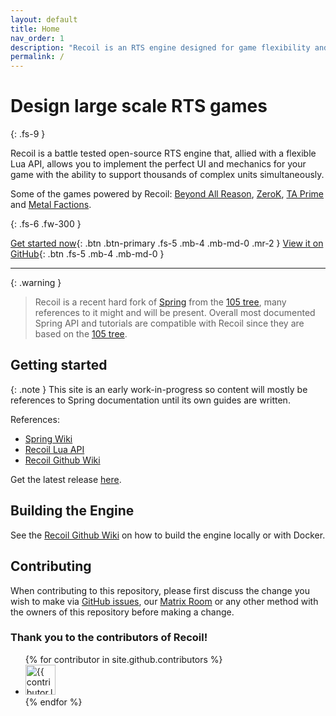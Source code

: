 ```yaml
---
layout: default
title: Home
nav_order: 1
description: "Recoil is an RTS engine designed for game flexibility and large scale."
permalink: /
---
```


# Design large scale RTS games
{: .fs-9 }

Recoil is a battle tested open-source RTS engine that, allied with a flexible
Lua API, allows you to implement the perfect UI and mechanics for your game
with the ability to support thousands of complex units simultaneously.

Some of the games powered by Recoil: [Beyond All Reason], [ZeroK], [TA Prime]
and [Metal Factions].

{: .fs-6 .fw-300 }

[Get started now](#getting-started){: .btn .btn-primary .fs-5 .mb-4 .mb-md-0 .mr-2 }
[View it on GitHub][Recoil repo]{: .btn .fs-5 .mb-4 .mb-md-0 }

---

{: .warning }
> Recoil is a recent hard fork of [Spring] from the [105 tree], many references to it might and will be present. Overall most documented Spring API and tutorials are compatible with Recoil since they are based on the [105 tree].

## Getting started

{: .note }
This site is an early work-in-progress so content will mostly be references to
Spring documentation until its own guides are written.

References:

- [Spring Wiki]
- [Recoil Lua API]
- [Recoil Github Wiki]

Get the latest release [here](https://github.com/beyond-all-reason/spring/releases/tag/spring_bar_%7BBAR105%7D105.1.1-1354-g72b2d55).

## Building the Engine

See the [Recoil Github Wiki] on how to build the engine locally or with Docker.

## Contributing

When contributing to this repository, please first discuss the change you wish
to make via [GitHub issues], our [Matrix Room] or any other method with the
owners of this repository before making a change.

### Thank you to the contributors of Recoil!

<ul class="list-style-none">
{% for contributor in site.github.contributors %}
  <li class="d-inline-block mr-1">
     <a href="{{ contributor.html_url }}"><img src="{{ contributor.avatar_url }}" width="48" height="48" alt="{{ contributor.login }}"></a>
  </li>
{% endfor %}
</ul>

[Recoil repo]: https://github.com/beyond-all-reason/spring
[GitHub issues]: https://github.com/beyond-all-reason/spring/issues
[Beyond All Reason]: https://beyondallreason.info
[ZeroK]: https://zero-k.info
[Spring]: https://github.com/spring/spring
[Metal Factions]: https://metalfactions.pt
[TA Prime]: https://www.fluidplay.co/tap.html
[105 tree]: https://github.com/spring/spring/releases/tag/105.0.1
[Matrix Room]: https://matrix.to/#/#recoil-rts:matrix.org
[Spring Wiki]: https://springrts.com/wiki/Main_Page
[Recoil Lua API]: /spring/ldoc
[Recoil Github Wiki]: https://github.com/beyond-all-reason/spring/wiki
